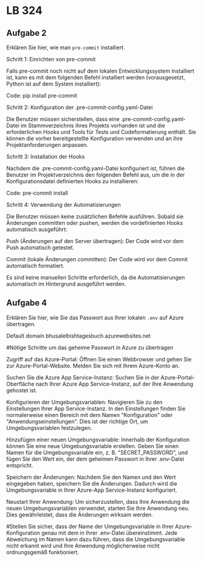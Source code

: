 # LB 324

## Aufgabe 2

Erklären Sie hier, wie man `pre-commit` installiert.

Schritt 1: Einrichten von pre-commit

Falls pre-commit noch nicht auf dem lokalen Entwicklungssystem installiert ist, kann es mit dem folgenden Befehl installiert werden (vorausgesetzt, Python ist auf dem System installiert):

Code: pip install pre-commit

Schritt 2: Konfiguration der .pre-commit-config.yaml-Datei

Die Benutzer müssen sicherstellen, dass eine .pre-commit-config.yaml-Datei im Stammverzeichnis ihres Projekts vorhanden ist und die erforderlichen Hooks und Tools für Tests und Codeformatierung enthält. Sie können die vorher bereitgestellte Konfiguration verwenden und an ihre Projektanforderungen anpassen.

Schritt 3: Installation der Hooks

Nachdem die .pre-commit-config.yaml-Datei konfiguriert ist, führen die Benutzer im Projektverzeichnis den folgenden Befehl aus, um die in der Konfigurationsdatei definierten Hooks zu installieren:

Code: pre-commit install

Schritt 4: Verwendung der Automatisierungen

Die Benutzer müssen keine zusätzlichen Befehle ausführen. Sobald sie Änderungen committen oder pushen, werden die vordefinierten Hooks automatisch ausgeführt:

Push (Änderungen auf den Server übertragen): Der Code wird vor dem Push automatisch getestet.

Commit (lokale Änderungen committen): Der Code wird vor dem Commit automatisch formatiert.

Es sind keine manuellen Schritte erforderlich, da die Automatisierungen automatisch im Hintergrund ausgeführt werden.

## Aufgabe 4

Erklären Sie hier, wie Sie das Passwort aus Ihrer lokalen `.env` auf Azure übertragen.

Default domain
bhusalelbishtagesbuch.azurewebsites.net

#Nötige Schritte um das geheime Passwort in Azure zu übertragen

Zugriff auf das Azure-Portal: Öffnen Sie einen Webbrowser und gehen Sie zur Azure-Portal-Website. Melden Sie sich mit Ihrem Azure-Konto an.

Suchen Sie die Azure App Service-Instanz: Suchen Sie in der Azure-Portal-Oberfläche nach Ihrer Azure App Service-Instanz, auf der Ihre Anwendung gehostet ist.

Konfigurieren der Umgebungsvariablen: Navigieren Sie zu den Einstellungen Ihrer App Service-Instanz. In den Einstellungen finden Sie normalerweise einen Bereich mit dem Namen "Konfiguration" oder "Anwendungseinstellungen". Dies ist der richtige Ort, um Umgebungsvariablen festzulegen.

Hinzufügen einer neuen Umgebungsvariable: Innerhalb der Konfiguration können Sie eine neue Umgebungsvariable erstellen. Geben Sie einen Namen für die Umgebungsvariable ein, z. B. "SECRET_PASSWORD", und fügen Sie den Wert ein, der dem geheimen Passwort in Ihrer .env-Datei entspricht.

Speichern der Änderungen: Nachdem Sie den Namen und den Wert eingegeben haben, speichern Sie die Änderungen. Dadurch wird die Umgebungsvariable in Ihrer Azure-App Service-Instanz konfiguriert.

Neustart Ihrer Anwendung: Um sicherzustellen, dass Ihre Anwendung die neuen Umgebungsvariablen verwendet, starten Sie Ihre Anwendung neu. Dies gewährleistet, dass die Änderungen wirksam werden.

#Stellen Sie sicher, dass der Name der Umgebungsvariable in Ihrer Azure-Konfiguration genau mit dem in Ihrer .env-Datei übereinstimmt. Jede Abweichung im Namen kann dazu führen, dass die Umgebungsvariable nicht erkannt wird und Ihre Anwendung möglicherweise nicht ordnungsgemäß funktioniert.
